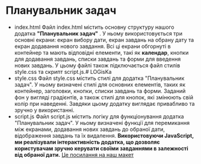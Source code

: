 # Планувальник задач
* index.html
Файл index.html містить основну структуру нашого додатка **"Планувальник задач"** . У ньому використовується три основні екрани: екран вибору дати, екран завдань на обрану дату та екран додавання нового завдання. Всі ці екрани обгорнуті в контейнер та мають відповідні елементи, такі як **календар**, кнопки для додавання завдань, списки завдань та форми для введення нових завдань. У цьому файлі також підключається файл стилів style.css та скрипт script.js.# LOGisKa 
* style.css
Файл style.css містить стилі для додатка "Планувальник задач". У ньому визначені стилі для основних елементів, таких як контейнер, заголовки, кнопки, списки завдань та форми. Заданий фон у вигляді градієнтів, а також стилі для кнопок, які змінюють свій колір при наведенні. Завдяки цьому додатку виглядає привабливо та зручно у використанні.
* script.js
Файл script.js містить логіку для функціонування додатка "Планувальник задач". У ньому визначені функції для перемикання між екранами, додавання нових завдань до обраної дати, відображення завдань та їх видалення. **Використовуючи JavaScript, ми реалізували інтерактивність додатка, що дозволяє користувачам зручно керувати своїми завданнями в залежності від обраної дати.**
[Це посилання на наш макет](https://www.figma.com/design/omw8uLxm7ZdzkfwYPjcJCg/%D0%BF%D0%BB%D0%B0%D0%BD%D1%83%D0%B2%D0%B0%D0%BB%D1%8C%D0%BD%D0%B8%D0%BA?node-id=0-1&t=SguI0jPkwVnrwyYf-1)
